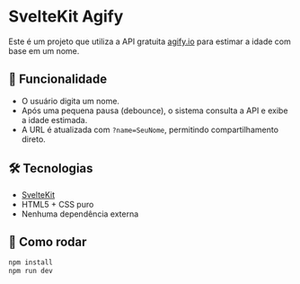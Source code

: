 # SvelteKit Agify

Este é um projeto que utiliza a API gratuita [agify.io](https://agify.io) para estimar a idade com base em um nome.

## 🧠 Funcionalidade

- O usuário digita um nome.
- Após uma pequena pausa (debounce), o sistema consulta a API e exibe a idade estimada.
- A URL é atualizada com `?name=SeuNome`, permitindo compartilhamento direto.

## 🛠 Tecnologias

- [SvelteKit](https://kit.svelte.dev/)
- HTML5 + CSS puro
- Nenhuma dependência externa

## 🚀 Como rodar

```bash
npm install
npm run dev
